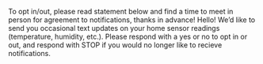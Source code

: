 To opt in/out, please read statement below and find a time to meet in person for agreement to notifications, thanks in advance!
Hello! We’d like to send you occasional text updates on your home sensor readings (temperature, humidity, etc.). Please respond with a yes or no to opt in or out, and respond with STOP if you would no longer like to recieve notifications.
